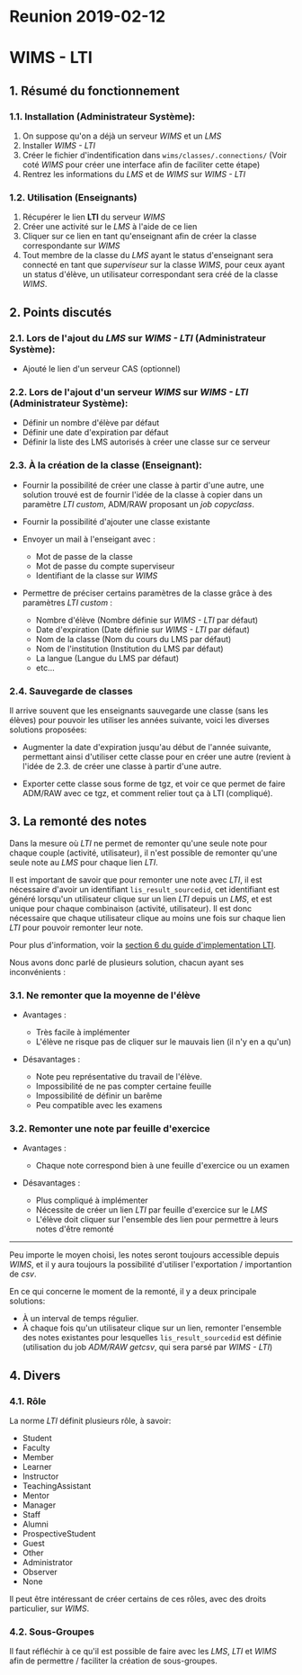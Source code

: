 # Reunion 2019-02-12
# WIMS - LTI

## 1. Résumé du fonctionnement
### 1.1. Installation (Administrateur Système):

1. On suppose qu'on a déjà un serveur *WIMS* et un *LMS*
2. Installer *WIMS - LTI*
3. Créer le fichier d'indentification dans `wims/classes/.connections/` (Voir coté *WIMS* pour créer une interface afin de faciliter cette étape)
4. Rentrez les informations du *LMS* et de *WIMS* sur *WIMS - LTI*


### 1.2. Utilisation (Enseignants)

1. Récupérer le lien **LTI** du serveur *WIMS*
2. Créer une activité sur le *LMS* à l'aide de ce lien
3. Cliquer sur ce lien en tant qu'enseignant afin de créer la classe correspondante sur *WIMS*
4. Tout membre de la classe du *LMS* ayant le status d'enseignant sera connecté en tant que *superviseur* sur la classe *WIMS*, pour ceux ayant un status d'élève, un utilisateur correspondant sera créé de la classe *WIMS*.



## 2. Points discutés
### 2.1. Lors de l'ajout du *LMS* sur *WIMS - LTI* (Administrateur Système):

* Ajouté le lien d'un serveur CAS (optionnel)


### 2.2. Lors de l'ajout d'un serveur *WIMS* sur *WIMS - LTI* (Administrateur Système):

* Définir un nombre d'élève par défaut
* Définir une date d'expiration par défaut
* Définir la liste des LMS autorisés à créer une classe sur ce serveur


### 2.3. À la création de la classe (Enseignant):

* Fournir la possibilité de créer une classe à partir d'une autre, une solution trouvé est de fournir l'idée de la classe à copier dans un paramètre *LTI custom*, ADM/RAW proposant un *job copyclass*.

* Fournir la possibilité d'ajouter une classe existante

* Envoyer un mail à l'enseigant avec :
	* Mot de passe de la classe
	* Mot de passe du compte superviseur
	* Identifiant de la classe sur *WIMS*

* Permettre de préciser certains paramètres de la classe grâce à des paramètres *LTI custom* :
	* Nombre d'élève (Nombre définie sur *WIMS - LTI* par défaut)
	* Date d'expiration (Date définie sur *WIMS - LTI* par défaut)
	* Nom de la classe (Nom du cours du LMS par défaut)
	* Nom de l'institution (Institution du LMS par défaut)
	* La langue (Langue du LMS par défaut)
	* etc...


### 2.4. Sauvegarde de classes

Il arrive souvent que les enseignants sauvegarde une classe (sans les élèves) pour pouvoir les utiliser les années suivante, voici les diverses solutions proposées:

* Augmenter la date d'expiration jusqu'au début de l'année suivante, permettant ainsi d'utiliser cette classe pour en créer une autre (revient à l'idée de 2.3. de créer une classe à partir d'une autre.

* Exporter cette classe sous forme de tgz, et voir ce que permet de faire ADM/RAW avec ce tgz, et comment relier tout ça à LTI (compliqué).



## 3. La remonté des notes

Dans la mesure où *LTI* ne permet de remonter qu'une seule note pour chaque couple (activité, utilisateur), il n'est possible de remonter qu'une seule note au *LMS* pour chaque lien *LTI*.

Il est important de savoir que pour remonter une note avec *LTI*, il est nécessaire d'avoir un identifiant `lis_result_sourcedid`, cet identifiant est généré lorsqu'un utilisateur clique sur un lien *LTI* depuis un *LMS*, et est unique pour chaque combinaison (activité, utilisateur). Il est donc nécessaire que chaque utilisateur clique au moins une fois sur chaque lien *LTI* pour pouvoir remonter leur note.

Pour plus d'information, voir la [section 6 du guide d'implementation LTI](https://www.imsglobal.org/specs/ltiv1p1/implementation-guide).


Nous avons donc parlé de plusieurs solution, chacun ayant ses inconvénients :

### 3.1. Ne remonter que la moyenne de l'élève

* Avantages :
	* Très facile à implémenter
	* L'élève ne risque pas de cliquer sur le mauvais lien (il n'y en a qu'un)

* Désavantages :
	* Note peu représentative du travail de l'élève.
	* Impossibilité de ne pas compter certaine feuille
	* Impossibilité de définir un barême
	* Peu compatible avec les examens

### 3.2. Remonter une note par feuille d'exercice

* Avantages :
	* Chaque note correspond bien à une feuille d'exercice ou un examen

* Désavantages :
	* Plus compliqué à implémenter
	* Nécessite de créer un lien *LTI* par feuille d'exercice sur le *LMS*
	* L'élève doit cliquer sur l'ensemble des lien pour permettre à leurs notes d'être remonté

___

Peu importe le moyen choisi, les notes seront toujours accessible depuis *WIMS*, et il y aura toujours la possibilité d'utiliser l'exportation / importantion de *csv*.

En ce qui concerne le moment de la remonté, il y a deux principale solutions:

* À un interval de temps régulier.
* À chaque fois qu'un utilisateur clique sur un lien, remonter l'ensemble des notes existantes pour lesquelles `lis_result_sourcedid` est définie (utilisation du job *ADM/RAW getcsv*, qui sera parsé par *WIMS - LTI*)


## 4. Divers

### 4.1. Rôle

La norme *LTI* définit plusieurs rôle, à savoir:

* Student
* Faculty
* Member
* Learner
* Instructor
* TeachingAssistant
* Mentor
* Manager
* Staff
* Alumni
* ProspectiveStudent
* Guest
* Other
* Administrator
* Observer
* None

Il peut être intéressant de créer certains de ces rôles, avec des droits particulier, sur *WIMS*.


### 4.2. Sous-Groupes

Il faut réfléchir à ce qu'il est possible de faire avec les *LMS*, *LTI* et *WIMS* afin de permettre / faciliter la création de sous-groupes.
